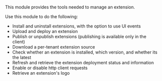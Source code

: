 This module provides the tools needed to manage an extension.

Use this module to do the following:
- Install and uninstall extensions, with the option to use UI events
- Upload and deploy an extension
- Publish or unpublish extensions (publishing is available only in the client)
- Download a per-tenant extension source
- Check whether an extension is installed, which version, and whether its the latest
- Refresh and retrieve the extension deployment status and information
- Enable or disable http client requests
- Retrieve an extension's logo


